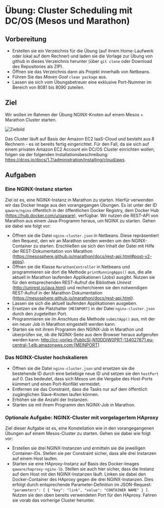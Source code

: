 # Übung: Cluster Scheduling mit DC/OS (Mesos und Marathon)

## Vorbereitung
* Erstellen sie ein Verzeichnis für die Übung (auf ihrem Home-Laufwerk oder lokal auf dem Rechner) und laden sie die Vorlage zur Übung von github in dieses Verzeichnis herunter (über `git clone` oder Download des Repositories als ZIP).
* Öffnen sie das Verzeichnis dann als Projekt innerhalb von Netbeans.
* Führen Sie das *Maven Goal* `clean package` aus.
* Lassen sie sich vom Übungsbetreuer eine exklusive Port-Nummer im Bereich von 8081 bis 8090 zuteilen.

## Ziel
Wir wollen im Rahmen der Übung NGINX-Knoten auf einem Mesos + Marathon Cluster starten. 

![Zielbild](ziel.png)

Das Cluster läuft auf Basis der Amazon EC2 IaaS-Cloud und besteht aus 8 Rechnern - es ist bereits fertig eingerichtet. Für den Fall, da sie sich auf einem privaten Amazon EC2 Account ein DC/OS Cluster einrichten wollen, folgen sie der folgenden Installationsbeschreibung: https://dcos.io/docs/1.7/administration/installing/cloud/aws.

## Aufgaben
### Eine NGINX-Instanz starten
Ziel ist es, eine NGINX-Instanz in Marathon zu starten. Hierfür verwenden wir das Docker Image aus den vorangegangen Übungen. Es ist unter der ID `qaware/nginx` öffentlich in der öffentlichen Docker Registry, dem Docker Hub (https://hub.docker.com/u/qaware), verfügbar. Wir nutzen die REST-API von Marathon aus einem Java-Programm heraus, um NGINX zu starten. Gehen sie dabei wie folgt vor:
* Öffnen sie die Datei `nginx-cluster.json` in Netbeans. Diese repräsentiert den Request, den wir an Marathon senden werden um den NGINX-Container zu starten. Erschließen sie sich den Inhalt der Datei mit Hilfe der REST-Dokumentation von Marathon (https://mesosphere.github.io/marathon/docs/rest-api.html#post-v2-apps).
* Öffnen sie die Klasse `MarathonController` in Netbeans und programmieren sie dort die Methode `printRunningApps()` aus, die alle aktuell in Marathon laufenden Applikationen (Jobs) ausgibt. Nutzen sie für den entsprechenden REST-Aufruf die Bibliothek *Unirest* (http://unirest.io/java.html) und recherchieren sie den notwendigen REST-Aufruf in der Marathon Dokumentation (https://mesosphere.github.io/marathon/docs/rest-api.html).
* Lassen sie sich die aktuell laufenden Applikationen ausgeben.
* Ersetzen sie die Platzhalter `[MEINPORT]` in der Datei `nginx-cluster.json` durch den zugeteilten Port.
* Programmieren sie im Anschluss die Methode `submitApp()` aus, mit der ein neuer Job in Marathon eingestellt werden kann.
* Starten sie mit ihrem Programm den NGINX-Job in Marathon und überprüfen sie, ob die NGINX-Seite aus dem Browser heraus aufgerufen werden kann: http://cc-vorles-PublicSl-N10DDIW0PRT-134027671.eu-central-1.elb.amazonaws.com:[MEINPORT]

### Das NGINX-Cluster hochskalieren
* Öffnen sie die Datei `nginx-cluster.json` und ersetzen sie die bestehende ID durch eine beliebige neue ID und setzen sie den `hostPort` auf 0. Das bedeutet, dass sich Mesos um die Vergabe des Host-Ports kümmert und einen Port-Konflikt vermeidet.
* Entfernen sie das Constraint, dass die Tasks nur auf dem öffentlich zugänglichen Slave-Knoten laufen können.
* Erhöhen sie die Anzahl der Instanzen.
* Starten sie mit ihrem Programm den NGINX-Job in Marathon.

### Optionale Aufgabe: NGINX-Cluster mit vorgelagertem HAproxy
Ziel dieser Aufgabe ist es, eine Konstellation wie in den vorangegangenen Übungen auf einem Mesos-Cluster zu starten. Gehen sie dabei wie folgt vor:
* Erstellen sie drei NGINX-Instanzen und ermitteln sie die jeweiligen Container-IDs. Stellen sie per Constraint sicher, dass alle drei Instanzen auf einem Host laufen.
* Starten sie eine HAproxy-Instanz auf Basis des Docker-Images `qaware/haproxy-nginx-lb`. Stellen sie auch hier sicher, dass die Instanz auf dem Host mit den NGINX-Instanzen läuft. Linken sie dabei den Docker-Container des HAproxy gegen die drei NGINX-Instanzen. Dies erfolgt durch entsprechende Parameter-Definition im JSON-Request: `"parameters": [ { "key": "link", "value": "CONTAINER NAME" } ]`. Nutzen sie den oben bereits verwendeten Port für den HAproxy. Fahren sie vorab das vorherige Cluster herunter.
